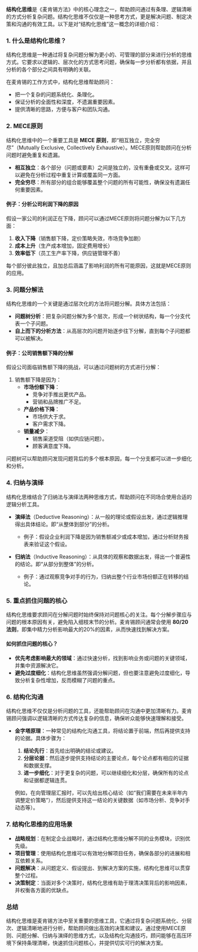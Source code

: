 **结构化思维**是《麦肯锡方法》中的核心理念之一，帮助顾问通过有条理、逻辑清晰的方式分析复杂问题。结构化思维不仅仅是一种思考方式，更是解决问题、制定决策和沟通的有效工具。以下是对“结构化思维”这一概念的详细介绍：

### 1. **什么是结构化思维？**
结构化思维是一种通过将复杂问题分解为更小的、可管理的部分来进行分析的思维方式。它要求以逻辑的、层次化的方式思考问题，确保每一步分析都有依据，并且分析的各个部分之间具有明确的关联。

在麦肯锡的工作方式中，结构化思维帮助顾问：
   - 把一个复杂的问题系统化、条理化。
   - 保证分析的全面性和深度，不遗漏重要因素。
   - 提供清晰的思路，方便与客户和团队沟通。

### 2. **MECE原则**
结构化思维中的一个重要工具是 **MECE 原则**，即“相互独立，完全穷尽”（Mutually Exclusive, Collectively Exhaustive）。MECE原则帮助顾问在分析问题时避免重复和遗漏。

- **相互独立**：各个部分（问题或要素）之间是独立的，没有重叠或交叉。这样可以避免在分析过程中重复计算或覆盖同一方面。
- **完全穷尽**：所有部分的组合能够覆盖整个问题的所有可能性，确保没有遗漏任何重要因素。

#### 例子：分析公司利润下降的原因
假设一家公司的利润正在下降，顾问可以通过MECE原则将问题分解为以下几方面：
   1. **收入下降**（销售额下降，定价策略失效，市场竞争加剧）
   2. **成本上升**（生产成本增加，固定费用增长）
   3. **效率低下**（员工生产率下降，供应链管理不善）

每个部分彼此独立，且加总后涵盖了影响利润的所有可能原因，这就是MECE原则的应用。

### 3. **问题分解法**
结构化思维的一个关键是通过层次化的方法将问题分解。具体方法包括：
   - **问题树分析**：把复杂问题分解为多个层次，形成一个树状结构，每一个分支代表一个子问题。
   - **自上而下的分析方法**：从高层次的问题开始逐步往下分解，直到每个子问题都可以被解决。

#### 例子：公司销售额下降的分解
假设公司面临销售额下降的挑战，可以通过问题树的方式进行分解：
   1. 销售额下降是因为：
      - **市场份额下降**：
         - 竞争对手推出更优产品。
         - 营销和品牌推广不足。
      - **产品价格下降**：
         - 市场供大于求。
         - 客户需求下降。
      - **销量减少**：
         - 销售渠道受阻（如供应链问题）。
         - 顾客满意度下降。

问题树可以帮助顾问发现问题背后的多个根本原因，每一个分支都可以进一步细化和分析。

### 4. **归纳与演绎**
结构化思维结合了归纳法与演绎法两种思维方式，帮助顾问在不同场合使用合适的逻辑分析工具。

- **演绎法**（Deductive Reasoning）：从一般的理论或假设出发，通过逻辑推理得出具体结论。即“从整体到部分”的分析。
   - 例子：假设企业利润下降是因为销售额减少或成本增加，通过分析财务报表来验证这个假设。
  
- **归纳法**（Inductive Reasoning）：从具体的观察和数据出发，得出一个普遍性的结论。即“从部分到整体”的分析。
   - 例子：通过观察竞争对手的行为，归纳出整个行业市场份额正在转移的结论。

### 5. **重点抓住问题的核心**
结构化思维要求顾问在分解问题时始终保持对问题核心的关注。每个分解步骤应与问题的根本原因有关，避免陷入细枝末节的分析。麦肯锡顾问通常会使用 **80/20 法则**，即集中精力分析影响最大的20%的因素，从而快速找到解决方案。

#### 如何抓住问题的核心？
- **优先考虑影响最大的领域**：通过快速分析，找到影响业务或问题的关键领域，并集中资源解决它。
- **避免过度细化**：结构化思维虽然强调分解问题，但也要注意避免过度细化，导致分析复杂性增加，反而模糊了问题的重点。
  
### 6. **结构化沟通**
结构化思维不仅仅是分析问题的工具，还能帮助顾问在沟通中更加清晰有力。麦肯锡顾问强调以逻辑清晰的方式传达复杂的信息，确保听众能够快速理解和接受。

- **金字塔原理**：一种常见的结构化沟通工具，将结论置于前端，然后再提供支持的论据。具体步骤为：
   1. **结论先行**：首先给出明确的结论或建议。
   2. **分层论据**：然后逐步提供支持结论的主要论点，每个论点都有相应的证据和数据支撑。
   3. **进一步细化**：对于更复杂的问题，可以继续细化和分层，确保所有的论点和证据都逻辑连贯。
   
   例如，在向管理层汇报时，可以先给出核心结论（如“我们需要在未来半年内调整定价策略”），然后提供支持这一结论的关键数据（如市场分析、竞争对手动态等）。

### 7. **结构化思维的应用场景**
- **战略规划**：在制定企业战略时，通过结构化思维分解不同的业务模块，识别优先级。
- **项目管理**：使用结构化思维可以有效地分解项目任务，确保各部分的进展和相互依赖关系。
- **问题解决**：从问题定义、假设提出、到解决方案的实施，结构化思维可以贯穿整个过程。
- **决策制定**：当面对多个决策时，结构化思维有助于理清决策背后的影响因素，并权衡各方面的优缺点。

### 总结
结构化思维是麦肯锡方法中至关重要的思维工具，它通过将复杂问题系统化、分层次、逻辑清晰地进行分析，帮助顾问做出高效的决策和建议。通过使用MECE原则、问题分解、归纳与演绎的思维方式，以及结构化沟通技巧，顾问能够在高压环境下保持条理清晰，快速抓住问题核心，并提供切实可行的解决方案。